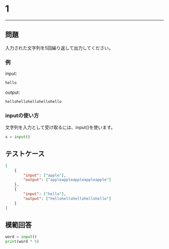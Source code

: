 # 1
---
## 問題

入力された文字列を5回繰り返して出力してください。

### 例

input:
```sh
hello
```
output:

```sh
hellohellohellohellohello
```

### inputの使い方
文字列を入力として受け取るには、input()を使います。

```python
s = input()
```


## テストケース
```json
[
    {
        "input": ["apple"],
        "output": ["appleappleappleappleapple"]
    },
    {
        "input": ["hello"],
        "output": ["hellohellohellohellohello"]
    }
]
```

## 模範回答
```python
word = input()
print(word * 5)
```
